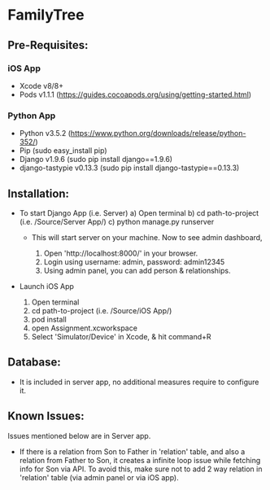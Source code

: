 # FamilyTree

## Pre-Requisites:

### iOS App

* Xcode v8/8+
* Pods v1.1.1 (https://guides.cocoapods.org/using/getting-started.html)

### Python App

* Python v3.5.2 (https://www.python.org/downloads/release/python-352/)
* Pip (sudo easy_install pip)
* Django v1.9.6 (sudo pip install django==1.9.6)
* django-tastypie v0.13.3  (sudo pip install django-tastypie==0.13.3)


## Installation:

* To start Django App (i.e. Server)
	a) Open terminal
	b) cd path-to-project (i.e. /Source/Server App/)
	c) python manage.py runserver
	
	- This will start server on your machine. Now to see admin dashboard,
		
		1. Open 'http://localhost:8000/' in your browser.
		2. Login using username: admin, password: admin12345
		3. Using admin panel, you can add person & relationships.

* Launch iOS App 

	1. Open terminal
	2. cd path-to-project (i.e. /Source/iOS App/)
	3. pod install
	4. open Assignment.xcworkspace
	5. Select 'Simulator/Device' in Xcode, & hit command+R


## Database:

* It is included in server app, no additional measures require to configure it.


## Known Issues:

Issues mentioned below are in Server app.

* If there is a relation from Son to Father in 'relation' table, and also a relation from Father to Son, it creates a infinite loop issue while fetching info for Son via API. To avoid this, make sure not to add 2 way relation in 'relation' table (via admin panel or via iOS app).
  
